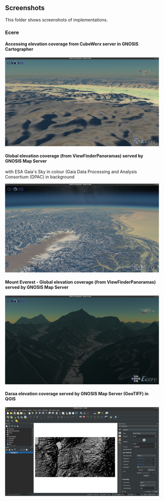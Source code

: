 ## Screenshots

This folder shows screenshots of implementations.

### Ecere

#### Accessing elevation coverage from CubeWerx server in GNOSIS Cartographer

![CubeWerx Coverage in GNOSIS Cartographer](./ecere-CubeWerxCoverages.png)

#### Global elevation coverage (from ViewFinderPanoramas) served by GNOSIS Map Server
with ESA Gaia's Sky in colour (Gaia Data Processing and Analysis Consortium (DPAC) in background

![Global elevation coverage](./ecere-GNOSISServerCoverages.png)

#### Mount Everest - Global elevation coverage (from ViewFinderPanoramas) served by GNOSIS Map Server

![Mount Everest](./ecere-GNOSISServerCoverage.png)

#### Daraa elevation coverage served by GNOSIS Map Server (GeoTIFF) in QGIS

![GNOSIS Map Server Coverage in QGIS](ecere-GNOSISServerCoverage-QGIS.png)
